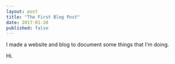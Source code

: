 ```yaml
---
layout: post
title: "The First Blog Post"
date: 2017-01-20
published: false
---
```

I made a website and blog to document some things that I'm doing.

Hi.

